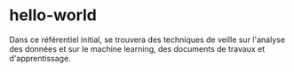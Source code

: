 # hello-world
Dans ce référentiel initial, se trouvera des techniques de veille sur l'analyse des données et sur le machine learning, des documents de travaux et d'apprentissage.
